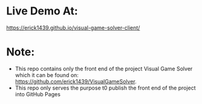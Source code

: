 # Live Demo At: 
https://erick1439.github.io/visual-game-solver-client/


# Note:
- This repo contains only the front end of the project Visual Game Solver which it can be found on: https://github.com/erick1439/VisualGameSolver.
- This repo only serves the purpose t0 publish the front end of the project into GitHub Pages
